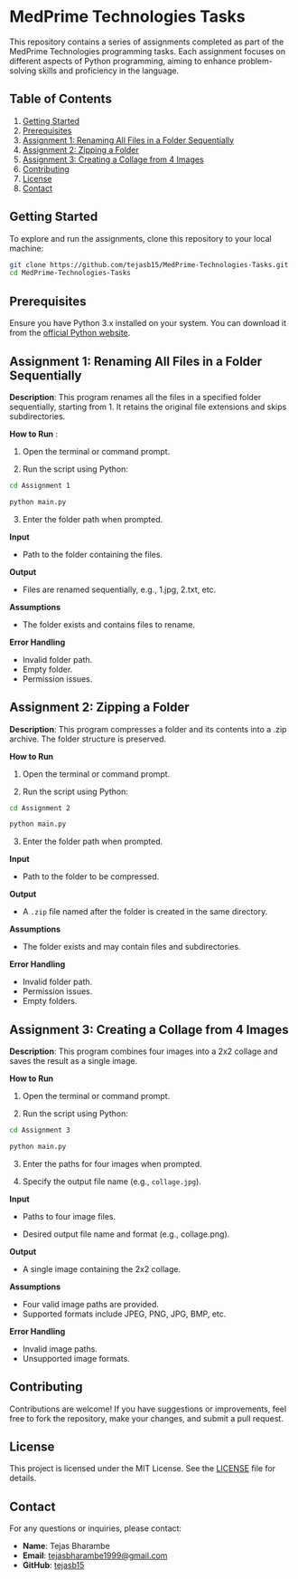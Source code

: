 
# MedPrime Technologies Tasks

This repository contains a series of assignments completed as part of the MedPrime Technologies programming tasks. Each assignment focuses on different aspects of Python programming, aiming to enhance problem-solving skills and proficiency in the language.

## Table of Contents

1. [Getting Started](#getting-started)
2. [Prerequisites](#prerequisites)
3. [Assignment 1: Renaming All Files in a Folder Sequentially](#assignment-1-renaming-files-sequentially)
4. [Assignment 2: Zipping a Folder](#assignment-2-title-of-assignment-2)
5. [Assignment 3: Creating a Collage from 4 Images](#assignment-3-title-of-assignment-3)
6. [Contributing](#contributing)
7. [License](#license)
8. [Contact](#contact)


## Getting Started

To explore and run the assignments, clone this repository to your local machine:

```bash
git clone https://github.com/tejasb15/MedPrime-Technologies-Tasks.git
cd MedPrime-Technologies-Tasks
```

## Prerequisites

Ensure you have Python 3.x installed on your system. You can download it from the [official Python website](https://www.python.org/downloads/).

## Assignment 1: Renaming All Files in a Folder Sequentially

**Description**: This program renames all the files in a specified folder sequentially, starting from 1. It retains the original file extensions and skips subdirectories.

**How to Run** :

 1. Open the terminal or command prompt.

 2. Run the script using Python:
```bash
cd Assignment 1

python main.py
```
 3. Enter the folder path when prompted.
    
**Input**

- Path to the folder containing the files.

**Output**

- Files are renamed sequentially, e.g., 1.jpg, 2.txt, etc.

**Assumptions**

- The folder exists and contains files to rename.
  
**Error Handling**

- Invalid folder path.
- Empty folder.
- Permission issues.


## Assignment 2: Zipping a Folder

**Description**: This program compresses a folder and its contents into a .zip archive. The folder structure is preserved.

**How to Run**

 1. Open the terminal or command prompt.
    
 2. Run the script using Python:
    
```bash
cd Assignment 2

python main.py
``` 

 3. Enter the folder path when prompted.
    
**Input**

- Path to the folder to be compressed.

**Output**

- A ```.zip``` file named after the folder is created in the same directory.

**Assumptions**

- The folder exists and may contain files and subdirectories.
  
**Error Handling**

- Invalid folder path.
- Permission issues.
- Empty folders.

## Assignment 3: Creating a Collage from 4 Images

**Description**: This program combines four images into a 2x2 collage and saves the result as a single image.

**How to Run**

 1. Open the terminal or command prompt.
    
 2. Run the script using Python:
    
```bash
cd Assignment 3

python main.py
```

 3. Enter the paths for four images when prompted.
    
 4. Specify the output file name (e.g., ```collage.jpg```).
    
**Input**

- Paths to four image files.
  
- Desired output file name and format (e.g., collage.png).

**Output**

- A single image containing the 2x2 collage.
  
**Assumptions**

- Four valid image paths are provided.
- Supported formats include JPEG, PNG, JPG, BMP, etc.

**Error Handling**

- Invalid image paths.
- Unsupported image formats.

## Contributing

Contributions are welcome! If you have suggestions or improvements, feel free to fork the repository, make your changes, and submit a pull request.

## License

This project is licensed under the MIT License. See the [LICENSE](LICENSE) file for details.

## Contact

For any questions or inquiries, please contact:

- **Name**: Tejas Bharambe
- **Email**: [tejasbharambe1999@gmail.com](mailto:tejasbharambe1999@gmail.com)
- **GitHub**: [tejasb15](https://github.com/tejasb15)

